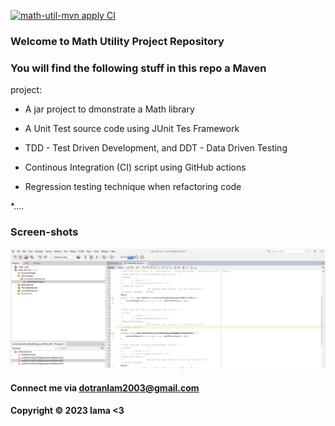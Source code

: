 [![math-util-mvn apply CI](https://github.com/lama-try-code/math-util-mvn/actions/workflows/maven.yml/badge.svg)](https://github.com/lama-try-code/math-util-mvn/actions/workflows/maven.yml)
### Welcome to Math Utility Project Repository 

### You will find the following stuff in this repo a Maven 
project: 

* A jar project to dmonstrate a Math library

* A Unit Test source code using JUnit Tes Framework

* TDD - Test Driven Development, and DDT - Data Driven Testing

* Continous Integration (CI) script using GitHub actions

* Regression testing technique when refactoring code

*.... 

### Screen-shots

![Source-code-with-JUnit](https://github.com/lama-try-code/math-util-mvn/blob/main/screenshots/Source-code-with-JUnit.png)

#### Connect me via dotranlam2003@gmail.com

#### Copyright &#169; 2023 lama <3 
